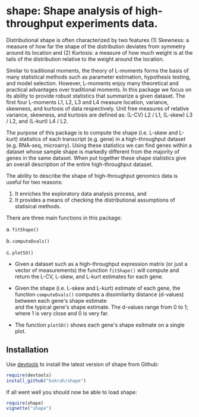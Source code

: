 shape: Shape analysis of high-throughput experiments data.
==========================================================

Distributional shape is often characterized by 
two features 
(1) Skewness: a measure of how far the
shape of the distribution deviates from symmetry
around its location and 
(2) Kurtosis: a measure of how much
weight is at the tails of the distribution relative 
to the weight around the location.

Similar to traditional moments,
the theory of L-moments
forms the basis of many statistical methods 
such as parameter estimation, hypothesis testing, 
and model selection. However, L-moments enjoy 
many theoretical and practical advantages over
traditional moments.
In this package we focus on its ability to
provide robust statistics that summarize a given 
dataset.
The first four L-moments L1, L2, L3 
and L4 measure location, variance,
skewness, and kurtosis of data respectively. 
Unit free measures of relative variance, skewness,
and kurtosis are defined as: 
(L-CV) L2 / L1, 
(L-skew) L3 / L2,
and 
(L-kurt) L4 / L2.

The purpose of this package is to compute
the shape (i.e. L-skew and L-kurt) statistics of each 
transcript (e.g. gene) 
in a high-throughput dataset (e.g. RNA-seq, microarry).
Using these statistics we can find
genes within a dataset
whose sample shape is markedly different from 
the majority of genes in the same dataset. 
When put together these shape statistics give an overall
description of the entire high-throughput dataset.

The ability to describe the shape of high-throughput
genomics data is useful for two reasons: 
1. It enriches the exploratory data analysis process, and
2. It provides a means of checking the distributional 
assumptions of statisical methods.

There are three main functions in this package:

a. `fitShape()`

b. `computeDvals()`

c. `plotSO()`

* Given a dataset such as a high-throughput expression matrix 
  (or just a vector of measurements) the function `fitShape()`
  will compute and return the L-CV, L-skew, and L-kurt estimates
  for each gene.

* Given the shape (i.e. L-skew and L-kurt) estimate of each gene, 
  the function `computeDvals()` computes a dissimilarity 
  distance (d-values) between each gene's shape estimate  
  and the typical gene's shape estimate.
  The d-values range from 0 to 1; where 1 is very close and 
  0 is very far.

* The function `plotSO()` shows 
  each gene's shape esitmate on a single plot. 

## Installation

Use [devtools](https://github.com/hadley/devtools) to install the latest
version of shape from Github:

```r
require(devtools)
install_github("kokrah/shape")
```

If all went well you should now be able to load shape:
```r
require(shape)
vignette("shape")
```